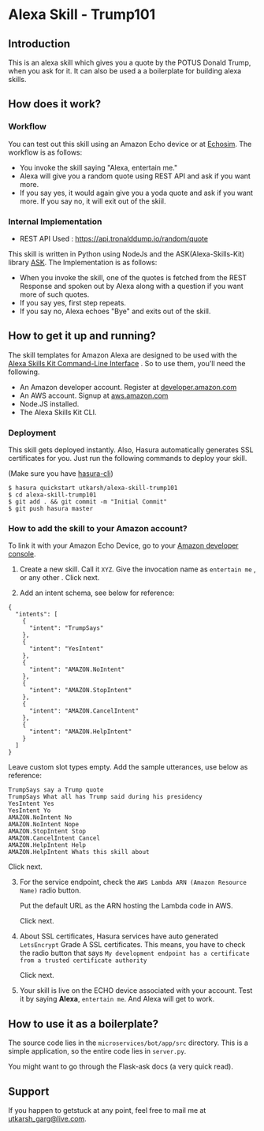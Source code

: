 # Alexa Skill - Trump101

## Introduction

This is an alexa skill which gives you a quote by the POTUS Donald Trump, when you ask for it. It can also be used a a boilerplate for building alexa skills.

## How does it work?

### Workflow
You can test out this skill using an Amazon Echo device or at [Echosim](https://echosim.io). The workflow is as follows:
- You invoke the skill saying "Alexa, entertain me."
- Alexa will give you a random quote using REST API and ask if you want more.
- If you say yes, it would again give you a yoda quote and ask if you want more. If you say no, it will exit out of the skiil.

### Internal Implementation

- REST API Used :   https://api.tronalddump.io/random/quote

This skill is written in Python using NodeJs and the ASK(Alexa-Skills-Kit) library  [ASK](https://developer.amazon.com/docs/ask-overviews/build-skills-with-the-alexa-skills-kit.html). The Implementation is as follows:
- When you invoke the skill, one of the quotes is fetched from the REST Response and spoken out by Alexa along with a question if you want more of such quotes.
- If you say yes, first step repeats.
- If you say no, Alexa echoes "Bye" and exits out of the skill.

## How to get it up and running?
The skill templates for Amazon Alexa are designed to be used with the [Alexa Skills Kit Command-Line Interface](https://developer.amazon.com/docs/smapi/ask-cli-intro.html) . So to use them, you'll need the following.

- An Amazon developer account. Register at [developer.amazon.com](developer.amazon.com)
- An AWS account. Signup at [aws.amazon.com](ws.amazon.com)
- Node.JS installed.
- The Alexa Skills Kit CLI.

### Deployment
This skill gets deployed instantly. Also, Hasura automatically generates SSL certificates for you. Just run the following commands to deploy your skill.

(Make sure you have [hasura-cli](https://docs.hasura.io/0.15/manual/install-hasura-cli.html))

```
$ hasura quickstart utkarsh/alexa-skill-trump101
$ cd alexa-skill-trump101
$ git add . && git commit -m "Initial Commit"
$ git push hasura master
```

### How to add the skill to your Amazon account?

To link it with your Amazon Echo Device, go to your [Amazon developer console](https://developer.amazon.com/edw/home.html#/skills).

1. Create a new skill. Call it `XYZ`. Give the invocation name as `entertain me` , or any other . Click next.

2. Add an intent schema, see below for reference:

```
{
  "intents": [
    {
      "intent": "TrumpSays"
    },
    {
      "intent": "YesIntent"
    },
    {
      "intent": "AMAZON.NoIntent"
    },
    {
      "intent": "AMAZON.StopIntent"
    },
    {
      "intent": "AMAZON.CancelIntent"
    },
    {
      "intent": "AMAZON.HelpIntent"
    }
  ]
}
```

Leave custom slot types empty. Add the sample utterances, use below as reference:

```
TrumpSays say a Trump quote
TrumpSays What all has Trump said during his presidency
YesIntent Yes
YesIntent Yo
AMAZON.NoIntent No
AMAZON.NoIntent Nope
AMAZON.StopIntent Stop
AMAZON.CancelIntent Cancel
AMAZON.HelpIntent Help
AMAZON.HelpIntent Whats this skill about
```

   Click next.

3. For the service endpoint, check the `AWS Lambda ARN (Amazon Resource Name)` radio button.

	Put the default URL as the ARN hosting the Lambda code in AWS.

	Click next.

4. About SSL certificates, Hasura services have auto generated `LetsEncrypt` Grade A SSL certificates. This means, you have to check the radio button that says `My development endpoint has a certificate from a trusted certificate authority`

	Click next.

5. Your skill is live on the ECHO device associated with your account. Test it by saying **Alexa**, `entertain me`. And Alexa will get to work.

## How to use it as a boilerplate?

The source code lies in the `microservices/bot/app/src` directory. This is a simple application, so the entire code lies in `server.py`.

You might want to go through the Flask-ask docs (a very quick read).

## Support

If you happen to getstuck at any point, feel free to mail me at utkarsh_garg@live.com. 
